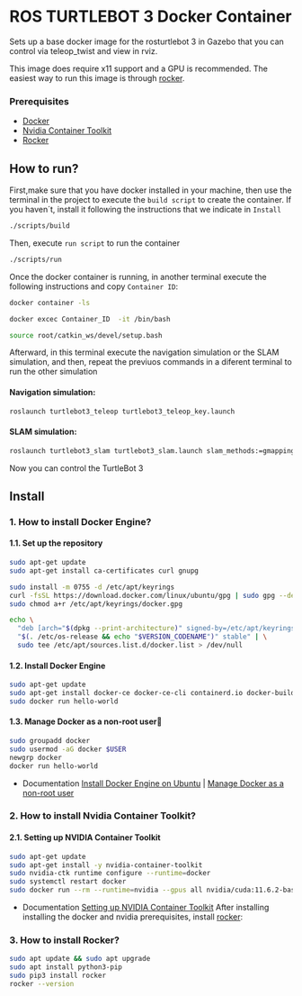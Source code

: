 # ROS TURTLEBOT 3 Docker Container

Sets up a base docker image for the rosturtlebot 3   in Gazebo that you can control via teleop_twist and view in rviz.

This image does require x11 support and a GPU is recommended. The easiest way to run this image is through [rocker][rocker].

### Prerequisites

- [Docker][docker]
- [Nvidia Container Toolkit][nvidia-docker]
- [Rocker][rocker]

## How to run?

First,make sure that you have docker installed in your machine, then use the  terminal in the project to execute the ``` build script ``` to create the container. If you haven´t, install it following the instructions that we indicate in ``` Install ```

```bash
./scripts/build
```

Then, execute ``` run script ``` to run the container
```bash
./scripts/run
```
Once the docker container is running, in another terminal execute the following instructions and copy ```Container ID```: 

 ```bash
 docker container -ls  
 ```  
```bash 
docker excec Container_ID  -it /bin/bash 
```
```bash 
source root/catkin_ws/devel/setup.bash
```
Afterward, in this terminal execute the navigation simulation or the SLAM simulation, and then, repeat the previuos commands in a diferent  terminal to run the other simulation 

#### Navigation simulation:
```bash 
roslaunch turtlebot3_teleop turtlebot3_teleop_key.launch
```
#### SLAM simulation:
```bash 
roslaunch turtlebot3_slam turtlebot3_slam.launch slam_methods:=gmapping
```

Now you can control the TurtleBot 3 

## Install



### 1. How to install Docker Engine? 

#### 1.1. Set up the repository
```bash
sudo apt-get update
sudo apt-get install ca-certificates curl gnupg

sudo install -m 0755 -d /etc/apt/keyrings
curl -fsSL https://download.docker.com/linux/ubuntu/gpg | sudo gpg --dearmor -o /etc/apt/keyrings/docker.gpg
sudo chmod a+r /etc/apt/keyrings/docker.gpg

echo \
  "deb [arch="$(dpkg --print-architecture)" signed-by=/etc/apt/keyrings/docker.gpg] https://download.docker.com/linux/ubuntu \
  "$(. /etc/os-release && echo "$VERSION_CODENAME")" stable" | \
  sudo tee /etc/apt/sources.list.d/docker.list > /dev/null
```

#### 1.2. Install Docker Engine
```bash
sudo apt-get update
sudo apt-get install docker-ce docker-ce-cli containerd.io docker-buildx-plugin docker-compose-plugin
sudo docker run hello-world
```

#### 1.3. Manage Docker as a non-root user🔗
```bash
sudo groupadd docker
sudo usermod -aG docker $USER
newgrp docker
docker run hello-world
```
+ Documentation [Install Docker Engine on Ubuntu](https://docs.docker.com/engine/install/ubuntu/) | [Manage Docker as a non-root user](https://docs.docker.com/engine/install/linux-postinstall/)


### 2. How to install Nvidia Container Toolkit?

#### 2.1. Setting up NVIDIA Container Toolkit
```bash
sudo apt-get update
sudo apt-get install -y nvidia-container-toolkit
sudo nvidia-ctk runtime configure --runtime=docker
sudo systemctl restart docker
sudo docker run --rm --runtime=nvidia --gpus all nvidia/cuda:11.6.2-base-ubuntu20.04 nvidia-smi
```
+ Documentation [Setting up NVIDIA Container Toolkit](https://docs.nvidia.com/datacenter/cloud-native/container-toolkit/install-guide.html)
After installing installing the docker and nvidia prerequisites, install [rocker][rocker]:


### 3. How to install Rocker?

```bash
sudo apt update && sudo apt upgrade
sudo apt install python3-pip
sudo pip3 install rocker
rocker --version
```




[docker]: https://docs.docker.com/engine/install/ubuntu/
[nvidia-docker]: https://github.com/NVIDIA/nvidia-docker
[rocker]: https://github.com/osrf/rocker
